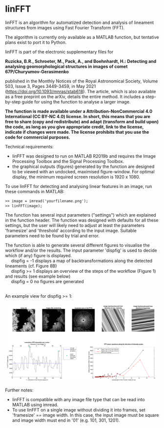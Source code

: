# linFFT

linFFT is an algorithm for automatized detection and analysis of lineament structures from images using Fast Fourier Transform (FFT).

The algorithm is currently only available as a MATLAB function, but tentative plans exist to port it to Python. 

linFFT is part of the electronic supplementary files for 

**Ruzicka, B.R., Schroeter, M., Pack, A., and Boehnhardt, H.: Detecting and analysing geomorphological structures in images of comet 67P/Churyumov-Gerasimenko**

published in the Monthly Notices of the Royal Astronomical Society, Volume 503, Issue 3, Pages 3449-3459, in May 2021 (https://doi.org/10.1093/mnras/stab618). The article, which is also available as a free preprint on the arXiv, details the entire method. It includes a step-by-step guide for using the function to analyse a larger image.

**The function is made available under a Attribution-NonCommercial 4.0 International (CC BY-NC 4.0) license. In short, this means that you are free to share (copy and redistribute) and adapt (transform and build upon) the code, as long as you give appropriate credit, link to the license, indicate if changes were made. The license prohibits that you use the code for commercial purposes.**

Technical requirements:
- linFFT was designed to run on MATLAB R2019b and requires the Image Processing Toolbox and the Signal Processing Toolbox.
- the graphical outputs (figures) generated by the function are designed to be viewed with an undocked, maximised figure-window. For optimal display, the minimum required screen resolution is 1920 x 1080.

To use linFFT for detecting and analysing linear features in an image, run these commands in MATLAB:

```
>> image = imread('yourfilename.png');
>> linFFT(image);
```

The function has several input parameters ("settings") which are explained in the function header. The function was designed with defaults for all these settings, but the user will likely need to adjust at least the parameters 'framesize' and 'threshold' according to the input image. Suitable parameters need to be found by trial and error.

The function is able to generate several different figures to visualise the workflow and/or the results. The input parameter 'dispfig' is used to decide which (if any) figure is displayed. <br>
&nbsp;&nbsp;&nbsp;&nbsp; dispfig = -1	displays a map of backtransformations along the detected lineaments (cf. Figure 8B) <br>
&nbsp;&nbsp;&nbsp;&nbsp; dispfig >= 1	displays an overview of the steps of the workflow (Figure 1) and results (see example below)<br>
&nbsp;&nbsp;&nbsp;&nbsp; dispfig =  0	no figures are generated

<br>
An example view for dispfig >= 1:<br>

![example of dispfig >= 1](https://raw.githubusercontent.com/BirkoRuzicka/linFFT/main/frame_Gh.png)

Further notes:
- linFFT is compatible with any image file type that can be read into MATLAB using imread.
- To use linFFT on a single image without dividing it into frames, set 'framesize' == image width. In this case, the input image must be square and image width must end in '01' (e.g. 101, 301, 1201).

